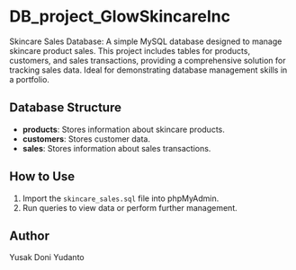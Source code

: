 # DB_project_GlowSkincareInc
Skincare Sales Database: A simple MySQL database designed to manage skincare product sales. This project includes tables for products, customers, and sales transactions, providing a comprehensive solution for tracking sales data. Ideal for demonstrating database management skills in a portfolio.

## Database Structure
- **products**: Stores information about skincare products.
- **customers**: Stores customer data.
- **sales**: Stores information about sales transactions.

## How to Use
1. Import the `skincare_sales.sql` file into phpMyAdmin.
2. Run queries to view data or perform further management.

## Author
Yusak Doni Yudanto
